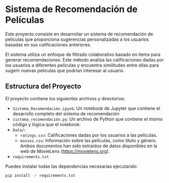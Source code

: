 # Sistema de Recomendación de Películas

Este proyecto consiste en desarrollar un sistema de recomendación de películas que proporciona sugerencias personalizadas a los usuarios basadas en sus calificaciones anteriores.

El sistema utiliza un enfoque de filtrado colaborativo basado en ítems para generar recomendaciones. Este método analiza las calificaciones dadas por los usuarios a diferentes películas y encuentra similitudes entre ellas para sugerir nuevas películas que podrían interesar al usuario.

## Estructura del Proyecto

El proyecto contiene los siguientes archivos y directorios:

- `Sistema_Recomendación.ipynb`: Un notebook de Jupyter que contiene el desarrollo completo del sistema de recomendación
- `sistema_recomendación.py`: Un archivo de Python que contiene el mismo código y lógica que el notebook.
- `Data/`:
  - `ratings.csv`: Calificaciones dadas por los usuarios a las películas.
  - `movies.csv`: Información sobre las películas, como título y género.
  Ambos documentos han sido extraídos de datos disponibles en la web de MovieLens (https://movielens.org).
- `requirements.txt`

Puedes instalar todas las dependencias necesarias ejecutando:
```bash
pip install -r requirements.txt
